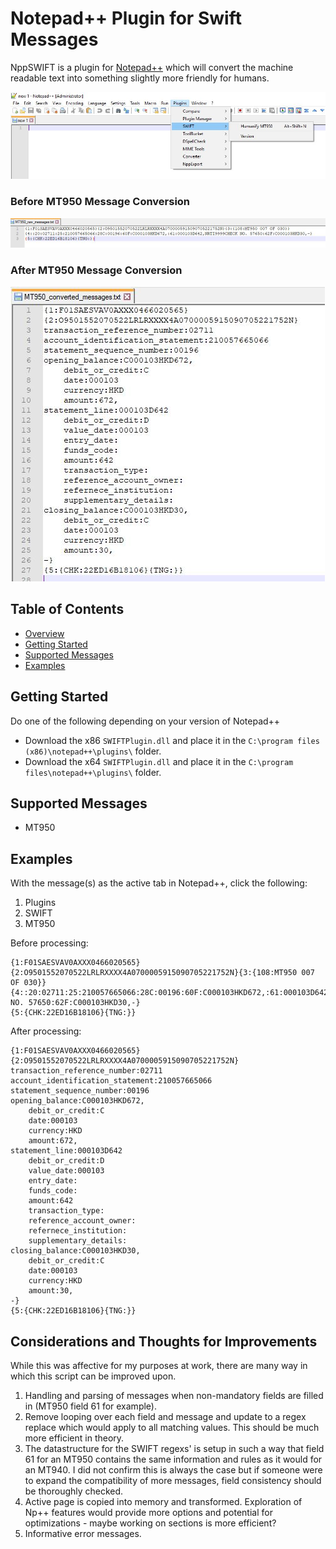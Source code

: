 <!-- -*- mode: markdown; fill-column: 8192 -*- -->

Notepad++ Plugin for Swift Messages
======================
NppSWIFT is a plugin for [Notepad++](https://notepad-plus-plus.org/) which will convert the machine readable text into something slightly more friendly for humans.

![plugin-screenshot-example](https://github.com/joshuabragge/NppSWIFT/blob/master/Examples/Images/plugin-screenshot-example.JPG)

### Before MT950 Message Conversion

![before-screenshot-conversion](https://github.com/joshuabragge/NppSWIFT/blob/master/Examples/Images/message-before-screenshot-example.JPG)

### After MT950 Message Conversion

![after-screenshot-conversion](https://github.com/joshuabragge/NppSWIFT/blob/master/Examples/Images/message-after-screenshot-example.JPG)

## Table of Contents
* [Overview](#notepad-plugin-for-swift-messages)
* [Getting Started](#getting-started)
* [Supported Messages](#supported-messages)
* [Examples](#examples)

## Getting Started

Do one of the following depending on your version of Notepad++

* Download the x86 `SWIFTPlugin.dll` and place it in the `C:\program files (x86)\notepad++\plugins\` folder.
* Download the x64 `SWIFTPlugin.dll` and place it in the `C:\program files\notepad++\plugins\` folder.

## Supported Messages
* MT950

## Examples 

With the message(s) as the active tab in Notepad++, click the following:
1. Plugins
2. SWIFT
3. MT950

Before processing:
```
{1:F01SAESVAV0AXXX0466020565}{2:O9501552070522LRLRXXXX4A0700005915090705221752N}{3:{108:MT950 007 OF 030}}
{4::20:02711:25:210057665066:28C:00196:60F:C000103HKD672,:61:000103D642,NRTI9999CHECK NO. 57650:62F:C000103HKD30,-}
{5:{CHK:22ED16B18106}{TNG:}}
```

After processing:
```
{1:F01SAESVAV0AXXX0466020565}
{2:O9501552070522LRLRXXXX4A0700005915090705221752N}
transaction_reference_number:02711
account_identification_statement:210057665066
statement_sequence_number:00196
opening_balance:C000103HKD672,
	debit_or_credit:C
	date:000103
	currency:HKD
	amount:672,
statement_line:000103D642
	debit_or_credit:D
	value_date:000103
	entry_date:
	funds_code:
	amount:642
	transaction_type:
	reference_account_owner:
	refernece_institution:
	supplementary_details:
closing_balance:C000103HKD30,
	debit_or_credit:C
	date:000103
	currency:HKD
	amount:30,
-}
{5:{CHK:22ED16B18106}{TNG:}}
```

## Considerations and Thoughts for Improvements
While this was affective for my purposes at work, there are many way in which this script can be improved upon. 
1. Handling and parsing of messages when non-mandatory fields are filled in (MT950 field 61 for example).
2. Remove looping over each field and message and update to a regex replace which would apply to all matching values. This should be much more efficient in theory.
3. The datastructure for the SWIFT regexs' is setup in such a way that field 61 for an MT950 contains the same information and rules as it would for an MT940. I did not confirm this is always the case but if someone were to expand the compatibility of more messages, field consistency should be thoroughly checked.
4. Active page is copied into memory and transformed. Exploration of Np++ features would provide more options and potential for optimizations - maybe working on sections is more efficient?
5. Informative error messages.
